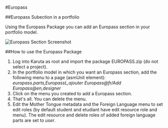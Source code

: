 #Europass

##Europass Subection in a portfolio

Using the Europass Package you can add an Europass section in your portfolio model.

![Europass Section Screenshot](https://github.com/karutaproject/karuta-templates/blob/master/Europass/EuropassScreenshot.jpg "Europass Section Screenshot")

##How to use the Europass Package

1. Log into Karuta as root and import the package EUROPASS.zip (do not select a project).
1. In the portfolio model in which you want an Europass section, add the following menu to a page (asmUnit element): 
    *europass.parts,EuropassL,ajouter Europass@fr/Add Europass@en,designer*
1. Click on the menu you created to add a Europass section.
1. That's all. You can delete the menu.
1. Edit the Mother Tongue metadata and the Foreign Language menu to set edit roles (by default student and etudiant have edit resource role and menu). The edit resource and delete roles of added foreign language parts are set to *user*.

